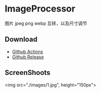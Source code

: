 # ImageProcessor

图片 jpeg png webp 互转，以及尺寸调节

## Download

- [Github Actions](https://github.com/jing332/ImageProcessor/actions)
- [Github Release](https://github.com/jing332/ImageProcessor/releases)

## ScreenShoots

<img src="./images/1.jpg", height="150px">
